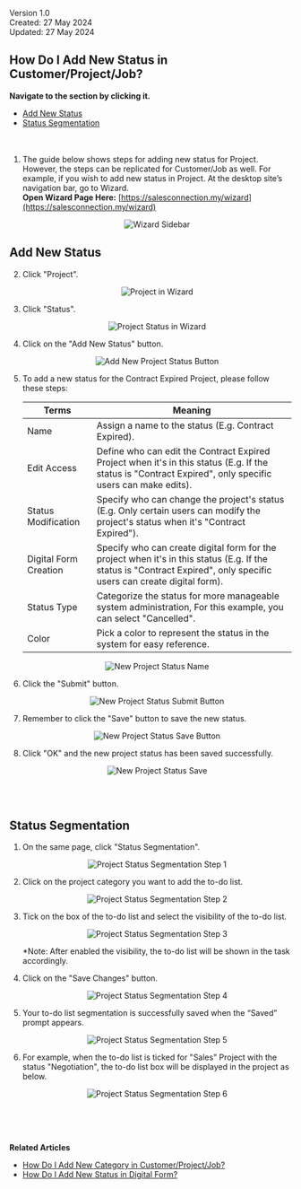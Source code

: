 Version 1.0<br>
Created: 27 May 2024<br>
Updated: 27 May 2024<br>
## How Do I Add New Status in Customer/Project/Job?

**Navigate to the section by clicking it.**<br>

- [Add New Status](#section1)<br>
- [Status Segmentation](#section2)
<br><br><br>

1. The guide below shows steps for adding new status for Project. However, the steps can be replicated for Customer/Job as well. For example, if you wish to add new status in Project. At the desktop site’s navigation bar, go to Wizard.<br>
   **Open Wizard Page Here:** [https://salesconnection.my/wizard](https://salesconnection.my/wizard)<br>
 
   <p align="center">
     <img src="img/Wizard_Sidebar.png" alt="Wizard Sidebar">
   </p>

<a id="section1"></a>

## Add New Status

2. Click "Project".<br>

   <p align="center">
     <img src="img/Project_In_Wizard.png" alt="Project in Wizard">
   </p>
 
3. Click "Status".<br>

   <p align="center">
     <img src="img/Project_Status_In_Wizard.png" alt="Project Status in Wizard">
   </p>

4. Click on the "Add New Status" button.<br>

   <p align="center">
     <img src="img/Add_New_Project_Status_Button.png" alt="Add New Project Status Button">
   </p>

5. To add a new status for the Contract Expired Project, please follow these steps:<br>

   | Terms | Meaning |
   |-------|---------|
   | Name | Assign a name to the status (E.g. Contract Expired). |
   | Edit Access | Define who can edit the Contract Expired Project when it's in this status (E.g. If the status is "Contract Expired", only specific users can make edits). |
   | Status Modification | Specify who can change the project's status (E.g. Only certain users can modify the project's status when it's "Contract Expired"). |
   | Digital Form Creation | Specify who can create digital form for the project when it's in this status (E.g. If the status is "Contract Expired", only specific users can create digital form). |
   | Status Type | Categorize the status for more manageable system administration, For this example, you can select "Cancelled". |
   | Color | Pick a color to represent the status in the system for easy reference. |

   <p align="center">
     <img src="img/New_Project_Status_Name.png" alt="New Project Status Name">
   </p>

7. Click the "Submit" button.<br>

   <p align="center">
     <img src="img/New_Project_Status_Submit_Button.png" alt="New Project Status Submit Button">
   </p>

8. Remember to click the "Save" button to save the new status.<br>

   <p align="center">
     <img src="img/New_Project_Status_Save_Button.png" alt="New Project Status Save Button">
   </p>

9. Click "OK" and the new project status has been saved successfully.<br>

   <p align="center">
     <img src="img/New_Project_Status_Save.png" alt="New Project Status Save">
   </p>
   <br><br>

<a id="section2"></a>

## Status Segmentation

1. On the same page, click "Status Segmentation".
     
   <p align="center">
     <img src="img2/Project_Status_Segmentation_Step_1.png" alt="Project Status Segmentation Step 1">
   </p>

2. Click on the project category you want to add the to-do list.<br>

   <p align="center">
     <img src="img2/Project_Status_Segmentation_Step_2.png" alt="Project Status Segmentation Step 2">
   </p>

3. Tick on the box of the to-do list and select the visibility of the to-do list.

   <p align="center">
     <img src="img2/Project_Status_Segmentation_Step_3.png" alt="Project Status Segmentation Step 3">
   </p>

   *Note: After enabled the visibility, the to-do list will be shown in the task accordingly.<br>
  
4. Click on the "Save Changes" button.

   <p align="center">
     <img src="img2/Project_Status_Segmentation_Step_4.png" alt="Project Status Segmentation Step 4">
   </p>
  
5. Your to-do list segmentation is successfully saved when the “Saved” prompt appears.

   <p align="center">
     <img src="img2/Project_Status_Segmentation_Step_5.png" alt="Project Status Segmentation Step 5">
   </p>

6. For example, when the to-do list is ticked for "Sales" Project with the status "Negotiation", the to-do list box will be displayed in the project as below.

   <p align="center">
     <img src="img2/Project_Status_Segmentation_Step_6.png" alt="Project Status Segmentation Step 6">
   </p>
   <br><br><br>

**Related Articles**<br>
- [How Do I Add New Category in Customer/Project/Job?](Add_New_Category_in_Customer_Project_Job.md)
- [How Do I Add New Status in Digital Form?](Add_New_Status_in_Digital_Form.md)
